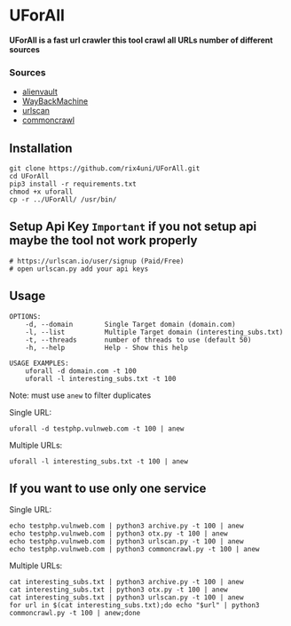 # UForAll

**UForAll is a fast url crawler this tool crawl all URLs number of different sources**
### Sources 
- [alienvault](https://otx.alienvault.com)
- [WayBackMachine](http://web.archive.org)
- [urlscan](https://urlscan.io)
- [commoncrawl](https://index.commoncrawl.org/)

## Installation
```
git clone https://github.com/rix4uni/UForAll.git
cd UForAll
pip3 install -r requirements.txt
chmod +x uforall
cp -r ../UForAll/ /usr/bin/
```
## Setup Api Key `Important` if you not setup api maybe the tool not work properly
```
# https://urlscan.io/user/signup (Paid/Free)
# open urlscan.py add your api keys
```

## Usage
```
OPTIONS:
	-d, --domain        Single Target domain (domain.com)
	-l, --list          Multiple Target domain (interesting_subs.txt)
	-t, --threads       number of threads to use (default 50)
	-h, --help          Help - Show this help

USAGE EXAMPLES:
    uforall -d domain.com -t 100
    uforall -l interesting_subs.txt -t 100
```

Note: must use `anew` to filter duplicates

Single URL:
```
uforall -d testphp.vulnweb.com -t 100 | anew
```

Multiple URLs:
```
uforall -l interesting_subs.txt -t 100 | anew
```

## If you want to use only one service

Single URL:
```
echo testphp.vulnweb.com | python3 archive.py -t 100 | anew
echo testphp.vulnweb.com | python3 otx.py -t 100 | anew
echo testphp.vulnweb.com | python3 urlscan.py -t 100 | anew
echo testphp.vulnweb.com | python3 commoncrawl.py -t 100 | anew
```

Multiple URLs:
```
cat interesting_subs.txt | python3 archive.py -t 100 | anew
cat interesting_subs.txt | python3 otx.py -t 100 | anew
cat interesting_subs.txt | python3 urlscan.py -t 100 | anew
for url in $(cat interesting_subs.txt);do echo "$url" | python3 commoncrawl.py -t 100 | anew;done
```
